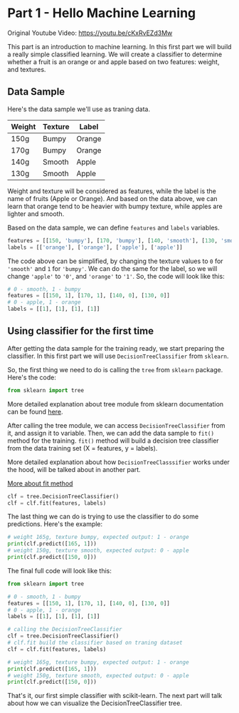 # Part 1 - Hello Machine Learning

Original Youtube Video: https://youtu.be/cKxRvEZd3Mw

This part is an introduction to machine learning. In this first part we will build a really simple classified learning.
We will create a classifier to determine whether a fruit is an orange or and apple based on two features: weight, and textures.

## Data Sample

Here's the data sample we'll use as traning data.

| Weight | Texture | Label |
| ------ | ------- | ----- |
| 150g   | Bumpy   | Orange|
| 170g   | Bumpy   | Orange|
| 140g   | Smooth  | Apple |
| 130g   | Smooth  | Apple |

Weight and texture will be considered as features, while the label is the name of fruits (Apple or Orange).
And based on the data above, we can learn that orange tend to be heavier with bumpy texture, while apples are lighter and smooth.

Based on the data sample, we can define `features` and `labels` variables.

```python
features = [[150, 'bumpy'], [170, 'bumpy'], [140, 'smooth'], [130, 'smooth']]
labels = [['orange'], ['orange'], ['apple'], ['apple']]

```

The code above can be simplified, by changing the texture values to `0` for `'smooth'` and `1` for `'bumpy'`.
We can do the same for the label, so we will change `'apple'` to `'0'`, and `'orange'` to `'1'`.
So, the code will look like this:

```python
# 0 - smooth, 1 - bumpy
features = [[150, 1], [170, 1], [140, 0], [130, 0]]
# 0 - apple, 1 - orange
labels = [[1], [1], [1], [1]]
```

## Using classifier for the first time

After getting the data sample for the training ready, we start preparing the classifier. In this first part we will use `DecisionTreeClassifier` from `sklearn`.

So, the first thing we need to do is calling the `tree` from `sklearn` package. Here's the code:
```python
from sklearn import tree
```
More detailed explanation about tree module from sklearn documentation can be found [here](https://scikit-learn.org/stable/modules/tree.html).

After calling the tree module, we can access `DecisionTreeClassifier` from it, and assign it to variable. Then, we can add the data sample to `fit()` method for the training.
`fit()` method will build a decision tree classifier from the data training set (X = features, y = labels).

More detailed explanation about how `DecisionTreeClasssifier` works under the hood, will be talked about in another part.

[More about fit method](https://scikit-learn.org/stable/modules/generated/sklearn.tree.DecisionTreeClassifier.html#sklearn.tree.DecisionTreeClassifier.fit
)
```python
clf = tree.DecisionTreeClassifier()
clf = clf.fit(features, labels)
```
The last thing we can do is trying to use the classifier to do some predictions.
Here's the example:

```python
# weight 165g, texture bumpy, expected output: 1 - orange
print(clf.predict([165, 1]))
# weight 150g, texture smooth, expected output: 0 - apple
print(clf.predict([150, 0]))
```

The final full code will look like this:

```python
from sklearn import tree

# 0 - smooth, 1 - bumpy
features = [[150, 1], [170, 1], [140, 0], [130, 0]]
# 0 - apple, 1 - orange
labels = [[1], [1], [1], [1]]

# calling the DecisionTreeClassifier
clf = tree.DecisionTreeClassifier()
# clf.fit build the classifier based on traning dataset
clf = clf.fit(features, labels)

# weight 165g, texture bumpy, expected output: 1 - orange
print(clf.predict([165, 1]))
# weight 150g, texture smooth, expected output: 0 - apple
print(clf.predict([150, 0]))

```

That's it, our first simple classifier with scikit-learn. The next part will talk about how we can visualize the DecisionTreeClassifier tree.